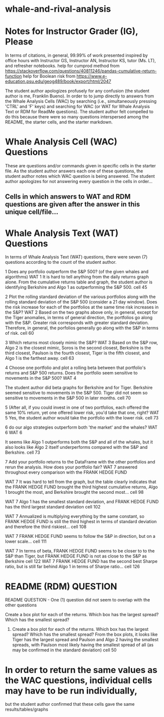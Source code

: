 # whale-and-rival-analysis


# Notes for Instructor Grader (IG), Please

In terms of citations, in general, 99.99% of work presented inspired by office hours with Instructor GS, 
Instructor AN, Instructor KS, tutor (Ms. LT), and refresher notebooks.
help for cumprod method from https://stackoverflow.com/questions/40811246/pandas-cumulative-return-function
help for Boolean risk from  https://www.e-education.psu.edu/geog489/book/export/html/2047 


The student author apologizes profusely for any confusion (the student author is me, 
Franklin Bueno). In order to to jump directly to answers from the Whale Analysis Cells (WAC) by searching
(i.e., simultaneously pressing 'CTRL' and 'F' keys) and searching for WAC (or WAT for Whale Analysis Text or RDM
for ReadMe questions). The student author felt compelled to do this because there were so many questions
interspersed among the README, the starter cells, and the starter markdown.

# Whale Analysis Cell (WAC) Questions
These are questions and/or commands given in specific cells in the starter file. As the student author answers
each one of these questions, the student author notes which WAC question is being answered. The student author 
apologizes for not answering every question in the cells in order...

## Cells in which answers to WAT and RDM questions are given after the answer in this unique cell/file...


# Whale Analysis Text (WAT) Questions
In terms of Whale Analysis Text (WAT) questions, there were seven (7) questions according to the count of the 
student author.

1 Does any portfolio outperform the S&P 500? (of the given whales and algorithms) WAT 1
It is hard to tell anything from the daily returns graph alone.
From the cumulative returns table and graph, the student author is identifying Berkshire and Algo 1 as
outperforming the S&P 500. cell 45

2 Plot the rolling standard deviation of the various portfolios along with the 
rolling standard deviation of the S&P 500 (consider a 21 day window). 
Does the risk increase for each of the portfolios at the same time risk increases in the S&P? WAT 2
Based on the two graphs above only, in general, except for the Tiger anomalies,
in terms of general direction, the portfolios go along with the S&P. Greater risk corresponds with greater standard deviation.
Therefore, in general, the porfolios generally go along with the S&P in terms of risk. cell 60

3 Which returns most closely mimic the S&P? WAT 3
Based on the S&P row, Algo 2 is the closest mimic, Soros is the second closest, Berkshire is the third closest,
Paulson is the fourth closest, Tiger is the fifth closest, and Algo 1 is the farthest away. cell 63


4 Choose one portfolio and plot a rolling beta between that portfolio's returns and S&P 500 returns. 
Does the portfolio seem sensitive to movements in the S&P 500? WAT 4

The student author did beta graphs for Berkshire and for Tiger. Berkshire seemed sensitive to movements in the S&P 500.
Tiger did not seem so sensitive to movements in the S&P 500 in later months. cell 70

5 (After all, if you could invest in one of two portfolios, 
each offered the same 10% return, yet one offered lower risk, you'd take that one, right? WAT 5
Yes, the student author would take the portfolio with the lower risk. cell 73

6 do our algo strategies outperform both 'the market' and the whales? WAT 6
WAT 6

It seems like Algo 1 outperforms both the S&P and all of the whales,
but it also looks like Algo 2 itself underperforms compared with the S&P and Berkshire. cell 73

7 Add your portfolio returns to the DataFrame with the other portfolios and rerun the analysis. How does your portfolio fair?
WAT 7 answered throughout every comparison with the FRANK HEDGE FUND

WAT 7
It was hard to tell from the graph, but the table clearly indicates that the FRANK HEDGE FUND 
brought the third highest cumulative
returns, Algo 1 brought the most, and Berkshire brought the second most... cell 98


WAT 7
Algo 1 has the smallest standard deviation, and FRANK HEDGE FUND has the third largest standard deviation cell 102

WAT 7
Annualized is multiplying everything by the same constant, so FRANK HEDGE FUND is still the 
third highest in terms of standard deviation and therefore the third riskiest... cell 108

WAT 7
FRANK HEDGE FUND seems to follow the S&P in direction, but on a lower scale... cell 111

WAT 7
In terms of beta, FRANK HEDGE FUND seems to be closer to to the S&P than Tiger, but FRANK HEDGE FUND is not 
as close to the S&P as Berkshire
cell 122
WAT 7
FRANK HEDGE FUND has the second best Sharpe ratio, but is still far behind Algo 1 in terms of Sharpe ratio...
cell 126


# README (RDM) QUESTION
README QUESTION - One (1) question did not seem to overlap with the other questions


Create a box plot for each of the returns. Which box has the largest spread? Which has the smallest spread?


1. Create a box plot for each of the returns. Which box has the largest spread? Which has the smallest spread?
From the box plots, it looks like Tiger has the largest spread and Paulson and Algo 2 having the smallest spreads, 
with Paulson most likely
having the smallest spread of all (as may be confirmed in the standard deviation) cell 50

# In order to return the same values as the WAC questions, individual cells may have to be run individually,
but the student author confirmed that these cells gave the same results/tables/graphs

